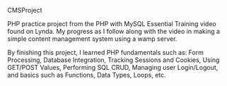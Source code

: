 CMSProject

PHP practice project from the PHP with MySQL Essential Training video found on Lynda. My progress as I follow along with the video in making a simple content management system using a wamp server.

By finishing this project, I learned PHP fundamentals such as: 
Form Processing,
Database Integration,
Tracking Sessions and Cookies,
Using GET/POST Values,
Performing SQL CRUD,
Managing user Login/Logout,
and basics such as Functions, Data Types, Loops, etc.


